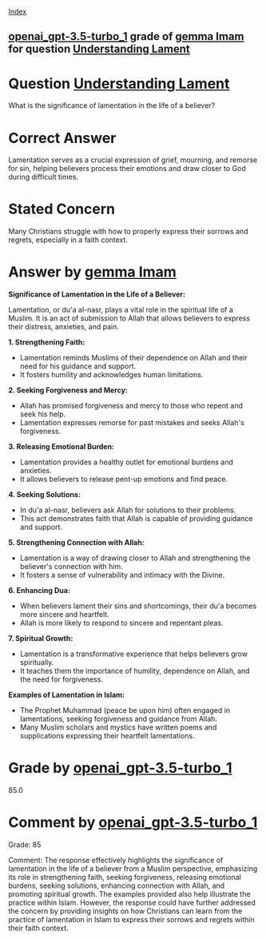 
[Index](../../../../index.md)
## [openai_gpt-3.5-turbo_1](../../../grading_models/openai_gpt-3.5-turbo_1.md) grade of [gemma Imam](../../../answering_models/gemma_Imam.md) for question [Understanding Lament](../../../questions/Understanding_Lament.md)

# Question [Understanding Lament](../../../questions/Understanding_Lament.md)
What is the significance of lamentation in the life of a believer?

# Correct Answer
Lamentation serves as a crucial expression of grief, mourning, and remorse for sin, helping believers process their emotions and draw closer to God during difficult times.

# Stated Concern
Many Christians struggle with how to properly express their sorrows and regrets, especially in a faith context.

# Answer by [gemma Imam](../../../answering_models/gemma_Imam.md)
**Significance of Lamentation in the Life of a Believer:**

Lamentation, or du'a al-nasr, plays a vital role in the spiritual life of a Muslim. It is an act of submission to Allah that allows believers to express their distress, anxieties, and pain.

**1. Strengthening Faith:**

* Lamentation reminds Muslims of their dependence on Allah and their need for his guidance and support.
* It fosters humility and acknowledges human limitations.

**2. Seeking Forgiveness and Mercy:**

* Allah has promised forgiveness and mercy to those who repent and seek his help.
* Lamentation expresses remorse for past mistakes and seeks Allah's forgiveness.

**3. Releasing Emotional Burden:**

* Lamentation provides a healthy outlet for emotional burdens and anxieties.
* It allows believers to release pent-up emotions and find peace.

**4. Seeking Solutions:**

* In du'a al-nasr, believers ask Allah for solutions to their problems.
* This act demonstrates faith that Allah is capable of providing guidance and support.

**5. Strengthening Connection with Allah:**

* Lamentation is a way of drawing closer to Allah and strengthening the believer's connection with him.
* It fosters a sense of vulnerability and intimacy with the Divine.

**6. Enhancing Dua:**

* When believers lament their sins and shortcomings, their du'a becomes more sincere and heartfelt.
* Allah is more likely to respond to sincere and repentant pleas.

**7. Spiritual Growth:**

* Lamentation is a transformative experience that helps believers grow spiritually.
* It teaches them the importance of humility, dependence on Allah, and the need for forgiveness.

**Examples of Lamentation in Islam:**

* The Prophet Muhammad (peace be upon him) often engaged in lamentations, seeking forgiveness and guidance from Allah.
* Many Muslim scholars and mystics have written poems and supplications expressing their heartfelt lamentations.

# Grade by [openai_gpt-3.5-turbo_1](../../../grading_models/openai_gpt-3.5-turbo_1.md)
85.0

# Comment by [openai_gpt-3.5-turbo_1](../../../grading_models/openai_gpt-3.5-turbo_1.md)
Grade: 85

Comment: The response effectively highlights the significance of lamentation in the life of a believer from a Muslim perspective, emphasizing its role in strengthening faith, seeking forgiveness, releasing emotional burdens, seeking solutions, enhancing connection with Allah, and promoting spiritual growth. The examples provided also help illustrate the practice within Islam. However, the response could have further addressed the concern by providing insights on how Christians can learn from the practice of lamentation in Islam to express their sorrows and regrets within their faith context.
